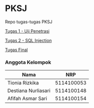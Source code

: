 # PKSJ
Repo tugas-tugas PKSJ

[Tugas 1 - Uji Penetrasi](https://github.com/dns-148/PKSJ/blob/master/Tugas%201/readme.md)

[Tugas 2 - SQL Injection](https://github.com/dns-148/PKSJ/blob/master/Tugas%202/readme.md)

[Tugas Final](https://github.com/dns-148/PKSJ/blob/master/Tugas%20Final)


### Anggota Kelompok
| Nama                | NRP        |
| ------------------- |:----------:|
| Tionia Rizkika      | 5114100053 |
| Destiana Nurliasari | 5114100148 |
| Afifah Asmar Sari   | 5114100154 |
